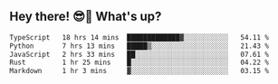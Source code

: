 ## Hey there! 😎👋 What's up?

<!--START_SECTION:waka-->

```txt
TypeScript   18 hrs 14 mins  █████████████▓░░░░░░░░░░░   54.11 %
Python       7 hrs 13 mins   █████▒░░░░░░░░░░░░░░░░░░░   21.43 %
JavaScript   2 hrs 33 mins   ██░░░░░░░░░░░░░░░░░░░░░░░   07.61 %
Rust         1 hr 25 mins    █░░░░░░░░░░░░░░░░░░░░░░░░   04.22 %
Markdown     1 hr 3 mins     ▓░░░░░░░░░░░░░░░░░░░░░░░░   03.15 %
```

<!--END_SECTION:waka-->
